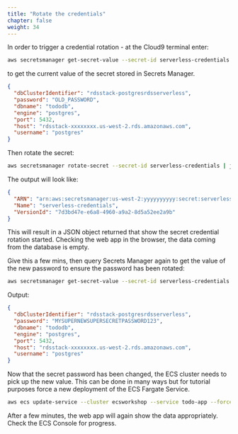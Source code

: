 ```yaml
---
title: "Rotate the credentials"
chapter: false
weight: 34
---
```


In order to trigger a credential rotation - at the Cloud9 terminal enter:

```bash
aws secretsmanager get-secret-value --secret-id serverless-credentials --query SecretString --output text | jq
```
to get the current value of the secret stored in Secrets Manager.   
```json
{
  "dbClusterIdentifier": "rdsstack-postgresrdsserverless",
  "password": "OLD_PASSWORD",
  "dbname": "tododb",
  "engine": "postgres",
  "port": 5432,
  "host": "rdsstack-xxxxxxxx.us-west-2.rds.amazonaws.com",
  "username": "postgres"
}
```
Then rotate the secret:

```bash
aws secretsmanager rotate-secret --secret-id serverless-credentials | jq
```

The output will look like:
```json
{
  "ARN": "arn:aws:secretsmanager:us-west-2:yyyyyyyyyy:secret:serverless-credentials-zzzz",
  "Name": "serverless-credentials",
  "VersionId": "7d3bd47e-e6a8-4960-a9a2-8d5a52ee2a9b"
}
```
This will result in a JSON object returned that show the secret credential rotation started.   Checking the web app in the browser, the data coming from the database is empty. 

Give this a few mins, then query Secrets Manager again to get the value of the new password to ensure the password has been rotated:
```bash
aws secretsmanager get-secret-value --secret-id serverless-credentials --query SecretString --output text | jq
```
Output:
```json
{
  "dbClusterIdentifier": "rdsstack-postgresrdsserverless",
  "password": "MYSUPERNEWSUPERSECRETPASSWORD123",
  "dbname": "tododb",
  "engine": "postgres",
  "port": 5432,
  "host": "rdsstack-xxxxxxxx.us-west-2.rds.amazonaws.com",
  "username": "postgres"
}
```

Now that the secret password has been changed, the ECS cluster needs to pick up the new value.   This can be done in many ways but for tutorial purposes force a new deployment of the ECS Fargate Service.
```bash
aws ecs update-service --cluster ecsworkshop --service todo-app --force-new-deployment --desired-count 1 
```

After a few minutes, the web app will again show the data appropriately.   Check the ECS Console for progress.   